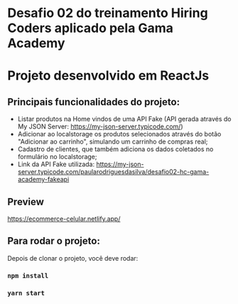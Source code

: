  
# Desafio 02 do treinamento Hiring Coders aplicado pela Gama Academy
# Projeto desenvolvido em ReactJs

## Principais funcionalidades do projeto:
- Listar produtos na Home vindos de uma API Fake (API gerada através do My JSON Server: https://my-json-server.typicode.com/)
- Adicionar ao localstorage os produtos selecionados através do botão "Adicionar ao carrinho", simulando um carrinho de compras real;
- Cadastro de clientes, que também adiciona os dados coletados no formulário no localstorage;
- Link da API Fake utilizada: https://my-json-server.typicode.com/paularodriguesdasilva/desafio02-hc-gama-academy-fakeapi

## Preview
https://ecommerce-celular.netlify.app/


## Para rodar o projeto:

Depois de clonar o projeto, você deve rodar:

### `npm install`
### `yarn start`



